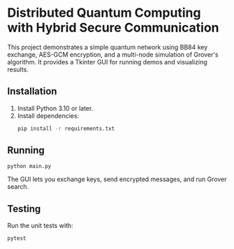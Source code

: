 # Distributed Quantum Computing with Hybrid Secure Communication

This project demonstrates a simple quantum network using BB84 key exchange,
AES-GCM encryption, and a multi-node simulation of Grover's algorithm. It
provides a Tkinter GUI for running demos and visualizing results.

## Installation

1. Install Python 3.10 or later.
2. Install dependencies:
   ```bash
   pip install -r requirements.txt
   ```

## Running

```
python main.py
```

The GUI lets you exchange keys, send encrypted messages, and run Grover search.

## Testing

Run the unit tests with:

```
pytest
```

